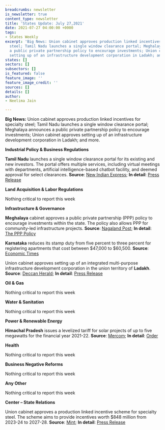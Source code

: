 ```yaml
---
breadcrumbs: newsletter
is_newsletter: true
content_type: newsletter
title: 'States Update: July 27,2021'
date: 2021-07-27 04:00:00 +0000
tags:
- States Weekly
excerpt: 'Big News: Union cabinet approves production linked incentives for specialty
  steel; Tamil Nadu launches a single window clearance portal; Meghalaya announces
  a public private partnership policy to encourage investments; Union cabinet approves
  setting up of an infrastructure development corporation in Ladakh; and more.'
states: []
sectors: []
subsectors: []
is_featured: false
feature_image: ''
feature_image_credit: ''
sources: []
details: []
author:
- Neelima Jain

---
```

**Big News:** Union cabinet approves production linked incentives for specialty steel; Tamil Nadu launches a single window clearance portal; Meghalaya announces a public private partnership policy to encourage investments; Union cabinet approves setting up of an infrastructure development corporation in Ladakh; and more.

**Industrial Policy & Business Regulations**

**Tamil Nadu** launches a single window clearance portal for its existing and new investors. The portal offers multiple services, including virtual meetings with departments, artificial intelligence-based chatbot facility, and deemed approval for select clearances. **Source**: [New Indian Express](https://www.newindianexpress.com/states/tamil-nadu/2021/jul/21/single-window-portal-20-will-openfresh-wave-of-investments-in-tn-2333091.html); **In detail**: [Press Release](https://cms.tn.gov.in/sites/default/files/press_release/pr200721_e_468.pdf)

**Land Acquisition & Labor Regulations**

Nothing critical to report this week

**Infrastructure & Governance**

**Meghalaya** cabinet approves a public private partnership (PPP) policy to encourage investments within the state. The policy also allows PPP for community-led infrastructure projects. **Source**: [Nagaland Post](https://www.nagalandpost.com/m-laya-cabinet-nod-to-ppp-policy/236679.html); **In detail**: [The PPP Policy](https://meghalaya.gov.in/sites/default/files/press_release/PPP_Policy_July_2021.pdf)

**Karnataka** reduces its stamp duty from five percent to three percent for registering apartments that cost between $47,000 to $60,500. **Source**: [Economic Times](https://realty.economictimes.indiatimes.com/news/residential/karnataka-cuts-stamp-duty-to-3-on-apartments-below-rs-45-lakh/84667089)

Union cabinet approves setting up of an integrated multi-purpose infrastructure development corporation in the union territory of **Ladakh**. **Source**: [Deccan Herald](https://www.deccanherald.com/national/union-cabinet-approves-setting-up-of-integrated-multi-purpose-infra-development-corp-for-ladakh-1011738.html); **In detail**: [Press Release](https://pib.gov.in/PressReleasePage.aspx?PRID=1737736)

**Oil & Gas**

Nothing critical to report this week

**Water & Sanitation**

Nothing critical to report this week

**Power & Renewable Energy**

**Himachal Pradesh** issues a levelized tariff for solar projects of up to five megawatts for the financial year 2021-22. **Source**: [Mercom](https://mercomindia.com/himachal-pradesh-reduces-levelized-tariffs/); **In detail**: [Order](http://hperc.org/File/fordersolar21-22.pdf)

**Health**

Nothing critical to report this week

**Business Negative Reforms**

Nothing critical to report this week

**Any Other**

Nothing critical to report this week

**Center – State Relations**

Union cabinet approves a production linked incentive scheme for specialty steel. The scheme aims to provide incentives worth $848 million from 2023-24 to 2027-28. **Source**: [Mint](https://www.livemint.com/news/india/cabinet-approves-pli-scheme-for-specialty-steel-11626947200306.html); **In detail**: [Press Release](https://pib.gov.in/PressReleasePage.aspx?PRID=1737722)
